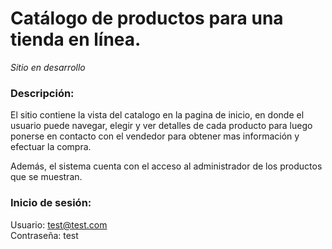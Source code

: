 # Catálogo de productos para una tienda en línea.

_Sitio en desarrollo_

### Descripción:
El sitio contiene la vista del catalogo en la pagina de inicio, en donde el usuario puede navegar, elegir y ver detalles de cada producto para luego ponerse en contacto con el vendedor para obtener mas información y efectuar la compra. 

Además, el sistema cuenta con el acceso al administrador de los productos que se muestran.

### Inicio de sesión:
Usuario: test@test.com </br>
Contraseña: test
